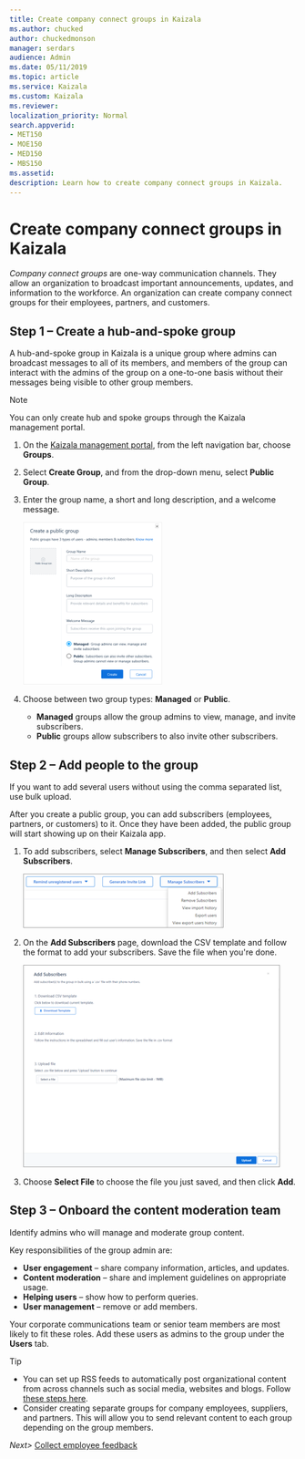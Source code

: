 ```yaml
---
title: Create company connect groups in Kaizala
ms.author: chucked
author: chuckedmonson
manager: serdars
audience: Admin
ms.date: 05/11/2019
ms.topic: article
ms.service: Kaizala
ms.custom: Kaizala
ms.reviewer: 
localization_priority: Normal
search.appverid:
- MET150
- MOE150
- MED150
- MBS150
ms.assetid: 
description: Learn how to create company connect groups in Kaizala.
---
```


# Create company connect groups in Kaizala

*Company connect groups* are one-way communication channels. They allow an organization to broadcast important announcements, updates, and information to the workforce. An organization can create company connect groups for their employees, partners, and customers. 

## Step 1 – Create a hub-and-spoke group
 
A hub-and-spoke group in Kaizala is a unique group where admins can broadcast messages to all of its members, and members of the group can interact with the admins of the group on a one-to-one basis without their messages being visible to other group members. 

> [!NOTE]
> You can only create hub and spoke groups through the Kaizala management portal. 

1. On the [Kaizala management portal](https://manage.kaiza.la), from the left navigation bar, choose **Groups**.
2. Select **Create Group**, and from the drop-down menu, select **Public Group**.
3. Enter the group name, a short and long description, and a welcome message.

   ![Screenshot of Create a public group window](media/create-public-group.png)

4. Choose between two group types: **Managed** or **Public**.
   - **Managed** groups allow the group admins to view, manage, and invite subscribers.
   - **Public** groups allow subscribers to also invite other subscribers.

## Step 2 – Add people to the group

If you want to add several users without using the comma separated list, use bulk upload.

After you create a public group, you can add subscribers (employees, partners, or customers) to it. Once they have been added, the public group will start showing up on their Kaizala app.

1. To add subscribers, select **Manage Subscribers**, and then select **Add Subscribers**. 

   ![Screenshot of Manage Subscribers menu](media/manage-subscribers.png)

2. On the **Add Subscribers** page, download the CSV template and follow the format to add your subscribers. Save the file when you're done.

   ![Screenshot of Add Subscribers window](media/add-subscribers.png)

3. Choose **Select File** to choose the file you just saved, and then click **Add**.

## Step 3 – Onboard the content moderation team

Identify admins who will manage and moderate group content. 

Key responsibilities of the group admin are:

- **User engagement** – share company information, articles, and updates.
- **Content moderation** – share and implement guidelines on appropriate usage. 
- **Helping users** –  show how to perform queries.
- **User management** – remove or add members. 

Your corporate communications team or senior team members are most likely to fit these roles. Add these users as admins to the group under the **Users** tab.

> [!TIP]
> - You can set up RSS feeds to automatically post organizational content from across channels such as social media, websites and blogs. Follow [these steps here](https://docs.microsoft.com/kaizala/businesssolutions/corporatecommunications/getrssfeedsonkaizala/displayrssfeedsinkaizalagroups). <br> 
>- Consider creating separate groups for company employees, suppliers, and partners. This will allow you to send relevant content to each group depending on the group members. 


*Next>* [Collect employee feedback](collect-feedback.md)